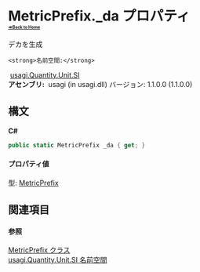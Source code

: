 # MetricPrefix._da プロパティ <div style="font-size:30%"><a href="https://github.com/usagi/usagi.cs/blob/master/docs/Home.md">≪Back to Home</a></div> 

デカを生成


    <strong>名前空間:</strong>
&nbsp;<a href="N_usagi_Quantity_Unit_SI.md">usagi.Quantity.Unit.SI</a><br /><strong>アセンブリ:</strong>
&nbsp;usagi (in usagi.dll) バージョン: 1.1.0.0 (1.1.0.0)

## 構文

**C#**<br />
``` C#
public static MetricPrefix _da { get; }
```


#### プロパティ値
型: <a href="T_usagi_Quantity_Unit_SI_MetricPrefix.md">MetricPrefix</a>

## 関連項目


#### 参照
<a href="T_usagi_Quantity_Unit_SI_MetricPrefix.md">MetricPrefix クラス</a><br /><a href="N_usagi_Quantity_Unit_SI.md">usagi.Quantity.Unit.SI 名前空間</a><br />